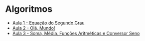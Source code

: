 # Algoritmos
* [Aula 1 - Equação do Segundo Grau](./aula1/)
* [Aula 2 - Olá, Mundo!](./aula2/)
* [Aula 3 - Soma, Média, Funções Aritméticas e Conversor Seno](./aula3/)